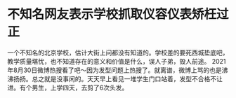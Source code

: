 # 不知名网友表示学校抓取仪容仪表矫枉过正
一个不知名的北京学校，估计大街上问都没有知道的。学校差的要死西城垫底吧，教学质量堪忧，也不知道存在的意义和价值是什么，误人子弟，毁人前途。
2021年8月30日微博热搜看了吧～因为发型问题上热搜了。就离谱，微博上骂的也是沸沸扬扬。总之就是没事闲的。天天早上看见一堆学生门口站着，发型不合格不让进。有个男生，上学四天，去剪了6次头发。
